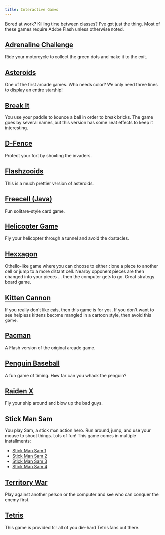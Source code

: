 ```yaml
---
title: Interactive Games
---
```


Bored at work?  Killing time between classes?  I've got just the thing.  Most of these games require Adobe Flash unless otherwise noted.


[Adrenaline Challenge](adrenaline.swf)
--------------------------------------

Ride your motorcycle to collect the green dots and make it to the exit.


[Asteroids](neave-asteroids.swf)
--------------------------------

One of the first arcade games.  Who needs color?  We only need three lines to display an entire starship!


[Break It](breakit.swf)
-----------------------

You use your paddle to bounce a ball in order to break bricks.  The game goes by several names, but this version has some neat effects to keep it interesting.


[D-Fence](d-fence.swf)
----------------------

Protect your fort by shooting the invaders.


[Flashzooids](flashiness-fz.swf)
--------------------------------

This is a much prettier version of asteroids.


[Freecell (Java)](freecell/)
----------------------------

Fun solitare-style card game.


[Helicopter Game](helicopter.swf)
---------------------------------

Fly your helicopter through a tunnel and avoid the obstacles.


[Hexxagon](neave-hexxagon.swf)
------------------------------

Othello-like game where you can choose to either clone a piece to another cell or jump to a more distant cell.  Nearby opponent pieces are then changed into your pieces ... then the computer gets to go.  Great strategy board game.


[Kitten Cannon](kitten-cannon.swf)
----------------------------------

If you really don't like cats, then this game is for you.  If you don't want to see helpless kittens become mangled in a cartoon style, then avoid this game.


[Pacman](pacman.swf)
--------------------

A Flash version of the original arcade game.


[Penguin Baseball](penguin-baseball.swf)
----------------------------------------

A fun game of timing.  How far can you whack the penguin?


[Raiden X](raiden-x.swf)
------------------------

Fly your ship around and blow up the bad guys.


Stick Man Sam
-------------

You play Sam, a stick man action hero.  Run around, jump, and use your mouse to shoot things.  Lots of fun!  This game comes in multiple installments:

* [Stick Man Sam 1](stickmansam1.swf)
* [Stick Man Sam 2](stickmansam2.swf)
* [Stick Man Sam 3](stickmansam3.swf)
* [Stick Man Sam 4](stickmansam4.swf)


[Territory War](territory-war.swf)
----------------------------------

Play against another person or the computer and see who can conquer the enemy first.


[Tetris](neave-tetris.swf)
--------------------------

This game is provided for all of you die-hard Tetris fans out there.

